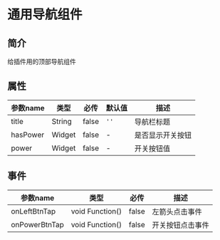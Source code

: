 # 通用导航组件

## 简介
给插件用的顶部导航组件

## 属性

| 参数name | 类型     | 必传    | 默认值 | 描述        |
|--------|--------|-------|--|-----------|
| title  | String | false | `''` | 导航栏标题  |
| hasPower  | Widget | false  | - | 是否显示开关按钮 |
| power  | Widget | false  | - | 开关按钮值 |


## 事件

| 参数name        | 类型              | 必传    | 描述       |
|---------------|-----------------|-------|----------|
| onLeftBtnTap  | void Function() | false | 左箭头点击事件  |
| onPowerBtnTap | void Function() | false | 开关按钮点击事件 |
